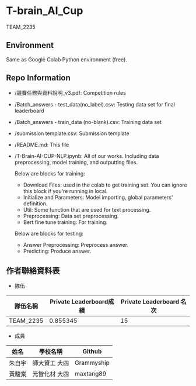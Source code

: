 # T-brain_AI_Cup
TEAM_2235

## Environment
Same as Google Colab Python environment (free).

## Repo Information
- /競賽任務與資料說明_v3.pdf:
    Competition rules
- /Batch_answers - test_data(no_label).csv:
    Testing data set for final leaderboard
- /Batch_answers - train_data (no-blank).csv:
    Training data set
- /submission template.csv:
    Submission template
- /README.md:
    This file
- /T-Brain-AI-CUP-NLP.ipynb:
    All of our works. Including data preprocessing, model training, and outputting files.
    
    Below are blocks for training: 
    - Download Files: used in the colab to get training set. You can ignore this block if you're running in local.
    - Initialize and Parameters: Model importing, global parameters' definition.
    - Util: Some function that are used for text processing.
    - Preprocessing: Data set preprocessing.
    - Bert fine tune training: For training.
    
    Below are blocks for testing:
    - Answer Preprocessing: Preprocess answer.
    - Predicting: Produce answer.
    
## 作者聯絡資料表
- 隊伍

| 隊伍名稱 |Private Leaderboard成績|Private Leaderboard 名次|
| -------- | -------- | -------- |
| TEAM_2235 | 0.855345 | 15 |

- 成員

| 姓名 | 學校名稱 | Github |
| -------- | -------- | -------- |
| 朱自宇 | 師大資工 大四 | Grammyship |
| 黃駿棠 | 元智化材 大四 | maxtang89 |


